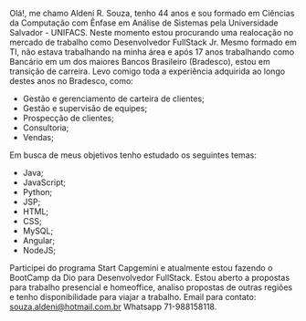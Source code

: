 Olá!, me chamo Aldeni R. Souza, tenho 44 anos e sou formado em Ciências da Computação com Ênfase em Análise de Sistemas pela Universidade Salvador - UNIFACS. Neste 
momento estou procurando uma realocação no mercado de trabalho como Desenvolvedor FullStack Jr. Mesmo formado em TI, não estava trabalhando na minha área e após 17 anos 
trabalhando como Bancário em um dos maiores Bancos Brasileiro (Bradesco), estou em transição de carreira. Levo comigo toda a experiência adquirida ao longo destes anos 
no Bradesco, como:
- Gestão e gerenciamento de carteira de clientes;
- Gestão e supervisão de equipes;
- Prospecção de clientes;
- Consultoria;
- Vendas;

Em busca de meus objetivos tenho estudado os seguintes temas:

- Java;
- JavaScript;
- Python;
- JSP;
- HTML;
- CSS;
- MySQL;
- Angular;
- NodeJS;

Participei do programa Start Capgemini e atualmente estou fazendo o BootCamp da Dio para Desenvolvedor FullStack.
Estou aberto a propostas para trabalho presencial e homeoffice, analiso propostas de outras regiões e tenho disponibilidade para viajar a trabalho.
Email para contato: souza.aldeni@hotmail.com.br Whatsapp 71-988158118.
